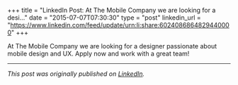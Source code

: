 +++
title = "LinkedIn Post: At The Mobile Company we are looking for a desi..."
date = "2015-07-07T07:30:30"
type = "post"
linkedin_url = "https://www.linkedin.com/feed/update/urn:li:share:6024086864829440000"
+++

At The Mobile Company we are looking for a designer passionate about mobile design and UX. Apply now and work with a great team!

---

*This post was originally published on [LinkedIn](https://www.linkedin.com/in/adrianmoreno/recent-activity/all/).*